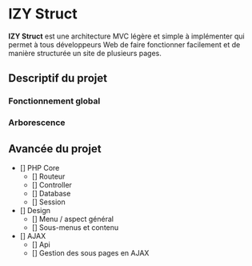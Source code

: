 # IZY Struct

**IZY Struct** est une architecture MVC légère et simple à implémenter qui permet à tous développeurs Web de faire fonctionner facilement et de manière structurée un site de plusieurs pages.

## Descriptif du projet



### Fonctionnement global

### Arborescence

## Avancée du projet

  * [] PHP Core
    * [] Routeur
    * [] Controller
    * [] Database
    * [] Session
  * [] Design
    * [] Menu / aspect général
    * [] Sous-menus et contenu
  * [] AJAX
    * [] Api
    * [] Gestion des sous pages en AJAX
